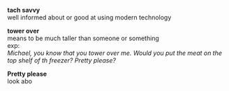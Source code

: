 **tach savvy**  
well informed about or good at using modern technology  
  
**tower over**  
means to be much taller than someone or something  
exp:  
*Michael, you know that you tower over me. Would you put the meat on the top shelf of th freezer? Pretty please?*  
  
**Pretty please**  
look abo